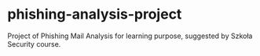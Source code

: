 # phishing-analysis-project
Project of Phishing Mail Analysis for learning purpose, suggested by Szkoła Security course.

